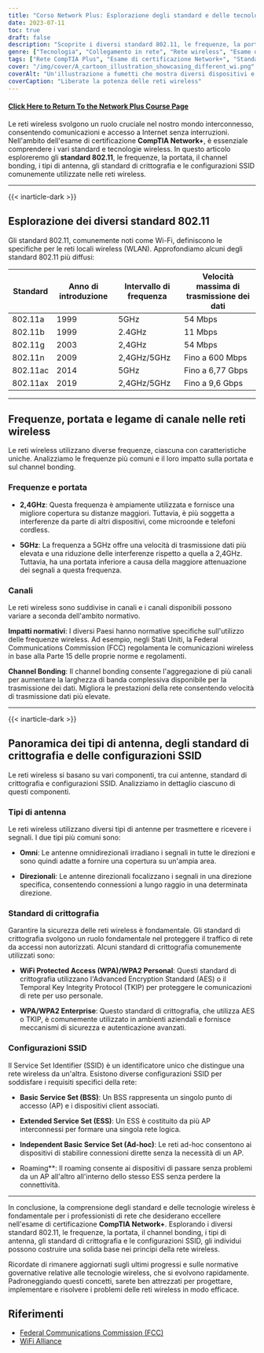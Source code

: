 ```yaml
---
title: "Corso Network Plus: Esplorazione degli standard e delle tecnologie wireless"
date: 2023-07-11
toc: true
draft: false
description: "Scoprite i diversi standard 802.11, le frequenze, la portata e la crittografia delle reti wireless per prepararvi all'esame di certificazione Network+ di CompTIA."
genre: ["Tecnologia", "Collegamento in rete", "Rete wireless", "Esame di certificazione", "CompTIA Network+", "Formazione IT", "Certificazione IT", "Standard wireless", "Tecnologie wireless", "Tecnologia dell'informazione"]
tags: ["Rete CompTIA Plus", "Esame di certificazione Network+", "Standard wireless", "Tecnologie wireless", "802.11a", "802.11b", "802.11g", "802.11n", "802.11ac", "802.11ax", "Wi-Fi 4", "Wi-Fi 5", "Wi-Fi 6", "Frequenze", "Gamma", "Legame dei canali", "Tipi di antenna", "Standard di crittografia", "Configurazioni SSID", "Rete wireless", "Esame di rete wireless", "Formazione sulle reti wireless", "Certificazione di rete wireless", "Tecnologia di rete wireless", "Sicurezza delle reti wireless", "Prestazioni della rete wireless", "Protocolli di rete wireless", "Configurazione della rete wireless", "Risoluzione dei problemi della rete wireless", "Migliori pratiche per le reti wireless"]
cover: "/img/cover/A_cartoon_illustration_showcasing_different_wi.png"
coverAlt: "Un'illustrazione a fumetti che mostra diversi dispositivi e segnali di rete wireless."
coverCaption: "Liberate la potenza delle reti wireless"
---
```


#### [Click Here to Return To the Network Plus Course Page](/network-plus-start)

Le reti wireless svolgono un ruolo cruciale nel nostro mondo interconnesso, consentendo comunicazioni e accesso a Internet senza interruzioni. Nell'ambito dell'esame di certificazione **CompTIA Network+**, è essenziale comprendere i vari standard e tecnologie wireless. In questo articolo esploreremo gli **standard 802.11**, le frequenze, la portata, il channel bonding, i tipi di antenna, gli standard di crittografia e le configurazioni SSID comunemente utilizzate nelle reti wireless.

______

{{< inarticle-dark >}}

## Esplorazione dei diversi standard 802.11

Gli standard 802.11, comunemente noti come Wi-Fi, definiscono le specifiche per le reti locali wireless (WLAN).
Approfondiamo alcuni degli standard 802.11 più diffusi:

| Standard | Anno di introduzione | Intervallo di frequenza | Velocità massima di trasmissione dei dati
|-----------|-------------------|-----------------|-------------------|
| 802.11a | 1999 | 5GHz | 54 Mbps |
| 802.11b | 1999 | 2.4GHz | 11 Mbps |
| 802.11g | 2003 | 2,4GHz | 54 Mbps |
| 802.11n | 2009 | 2,4GHz/5GHz | Fino a 600 Mbps |
| 802.11ac | 2014 | 5GHz | Fino a 6,77 Gbps |
| 802.11ax | 2019 | 2,4GHz/5GHz | Fino a 9,6 Gbps |

______

## Frequenze, portata e legame di canale nelle reti wireless

Le reti wireless utilizzano diverse frequenze, ciascuna con caratteristiche uniche. Analizziamo le frequenze più comuni e il loro impatto sulla portata e sul channel bonding.

### Frequenze e portata

- **2,4GHz**: Questa frequenza è ampiamente utilizzata e fornisce una migliore copertura su distanze maggiori. Tuttavia, è più soggetta a interferenze da parte di altri dispositivi, come microonde e telefoni cordless.

- **5GHz**: La frequenza a 5GHz offre una velocità di trasmissione dati più elevata e una riduzione delle interferenze rispetto a quella a 2,4GHz. Tuttavia, ha una portata inferiore a causa della maggiore attenuazione dei segnali a questa frequenza.

### Canali

Le reti wireless sono suddivise in canali e i canali disponibili possono variare a seconda dell'ambito normativo.

**Impatti normativi**: I diversi Paesi hanno normative specifiche sull'utilizzo delle frequenze wireless. Ad esempio, negli Stati Uniti, la Federal Communications Commission (FCC) regolamenta le comunicazioni wireless in base alla Parte 15 delle proprie norme e regolamenti.

**Channel Bonding**: Il channel bonding consente l'aggregazione di più canali per aumentare la larghezza di banda complessiva disponibile per la trasmissione dei dati. Migliora le prestazioni della rete consentendo velocità di trasmissione dati più elevate.

______

{{< inarticle-dark >}}

## Panoramica dei tipi di antenna, degli standard di crittografia e delle configurazioni SSID

Le reti wireless si basano su vari componenti, tra cui antenne, standard di crittografia e configurazioni SSID. Analizziamo in dettaglio ciascuno di questi componenti.

### Tipi di antenna

Le reti wireless utilizzano diversi tipi di antenne per trasmettere e ricevere i segnali. I due tipi più comuni sono:

- **Omni**: Le antenne omnidirezionali irradiano i segnali in tutte le direzioni e sono quindi adatte a fornire una copertura su un'ampia area.

- **Direzionali**: Le antenne direzionali focalizzano i segnali in una direzione specifica, consentendo connessioni a lungo raggio in una determinata direzione.

### Standard di crittografia

Garantire la sicurezza delle reti wireless è fondamentale. Gli standard di crittografia svolgono un ruolo fondamentale nel proteggere il traffico di rete da accessi non autorizzati. Alcuni standard di crittografia comunemente utilizzati sono:

- **WiFi Protected Access (WPA)/WPA2 Personal**: Questi standard di crittografia utilizzano l'Advanced Encryption Standard (AES) o il Temporal Key Integrity Protocol (TKIP) per proteggere le comunicazioni di rete per uso personale.

- **WPA/WPA2 Enterprise**: Questo standard di crittografia, che utilizza AES o TKIP, è comunemente utilizzato in ambienti aziendali e fornisce meccanismi di sicurezza e autenticazione avanzati.

### Configurazioni SSID

Il Service Set Identifier (SSID) è un identificatore unico che distingue una rete wireless da un'altra. Esistono diverse configurazioni SSID per soddisfare i requisiti specifici della rete:

- **Basic Service Set (BSS)**: Un BSS rappresenta un singolo punto di accesso (AP) e i dispositivi client associati.

- **Extended Service Set (ESS)**: Un ESS è costituito da più AP interconnessi per formare una singola rete logica.

- **Independent Basic Service Set (Ad-hoc)**: Le reti ad-hoc consentono ai dispositivi di stabilire connessioni dirette senza la necessità di un AP.

- Roaming**: Il roaming consente ai dispositivi di passare senza problemi da un AP all'altro all'interno dello stesso ESS senza perdere la connettività.

______

In conclusione, la comprensione degli standard e delle tecnologie wireless è fondamentale per i professionisti di rete che desiderano eccellere nell'esame di certificazione **CompTIA Network+**. Esplorando i diversi standard 802.11, le frequenze, la portata, il channel bonding, i tipi di antenna, gli standard di crittografia e le configurazioni SSID, gli individui possono costruire una solida base nei principi della rete wireless.

Ricordate di rimanere aggiornati sugli ultimi progressi e sulle normative governative relative alle tecnologie wireless, che si evolvono rapidamente. Padroneggiando questi concetti, sarete ben attrezzati per progettare, implementare e risolvere i problemi delle reti wireless in modo efficace.

## Riferimenti

- [Federal Communications Commission (FCC)](https://www.fcc.gov/)
- [WiFi Alliance](https://www.wi-fi.org/)
